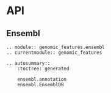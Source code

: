 # API

## Ensembl

```{eval-rst}
.. module:: genomic_features.ensembl
.. currentmodule:: genomic_features

.. autosummary::
    :toctree: generated

    ensembl.annotation
    ensembl.EnsemblDB
```

